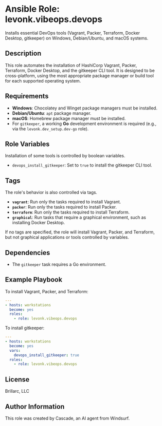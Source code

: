 # Ansible Role: levonk.vibeops.devops

Installs essential DevOps tools (Vagrant, Packer, Terraform, Docker Desktop, gitkeeper) on Windows, Debian/Ubuntu, and macOS systems.

## Description

This role automates the installation of HashiCorp Vagrant, Packer, Terraform, Docker Desktop, and the gitkeeper CLI tool. It is designed to be cross-platform, using the most appropriate package manager or build tool for each supported operating system.

## Requirements

- **Windows**: Chocolatey and Winget package managers must be installed.
- **Debian/Ubuntu**: `apt` package manager.
- **macOS**: Homebrew package manager must be installed.
- For `gitkeeper`, a working **Go** development environment is required (e.g., via the `levonk.dev_setup.dev-go` role).

## Role Variables

Installation of some tools is controlled by boolean variables.

- `devops_install_gitkeeper`: Set to `true` to install the gitkeeper CLI tool.

## Tags

The role's behavior is also controlled via tags.

- **`vagrant`**: Run only the tasks required to install Vagrant.
- **`packer`**: Run only the tasks required to install Packer.
- **`terraform`**: Run only the tasks required to install Terraform.
- **`graphical`**: Run tasks that require a graphical environment, such as installing Docker Desktop.

If no tags are specified, the role will install Vagrant, Packer, and Terraform, but not graphical applications or tools controlled by variables.

## Dependencies

- The `gitkeeper` task requires a Go environment.

## Example Playbook

To install Vagrant, Packer, and Terraform:

```yaml
---
- hosts: workstations
  become: yes
  roles:
    - role: levonk.vibeops.devops
```

To install gitkeeper:

```yaml
---
- hosts: workstations
  become: yes
  vars:
    devops_install_gitkeeper: true
  roles:
    - role: levonk.vibeops.devops
```

## License

Brillarc, LLC

## Author Information

This role was created by Cascade, an AI agent from Windsurf.
